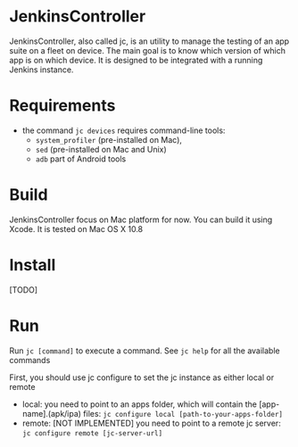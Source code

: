 JenkinsController
=================
JenkinsController, also called jc, is an utility to manage the testing of an app suite on a fleet on device.
The main goal is to know which version of which app is on which device.
It is designed to be integrated with a running Jenkins instance.

Requirements
=================
* the command ```jc devices``` requires command-line tools: 
	* ```system_profiler``` (pre-installed on Mac), 
	* ```sed``` (pre-installed on Mac and Unix)
	* ```adb``` part of Android tools

Build
=================
JenkinsController focus on Mac platform for now. You can build it using Xcode.
It is tested on Mac OS X 10.8

Install
=================
[TODO]

Run
=================
Run ```jc [command]``` to execute a command. See ```jc help``` for all the available commands

First, you should use jc configure to set the jc instance as either local or remote
* local: you need to point to an apps folder, which will contain the [app-name].(apk/ipa) files: ```jc configure local [path-to-your-apps-folder]```
* remote: [NOT IMPLEMENTED] you need to point to a remote jc server: ```jc configure remote [jc-server-url]```
